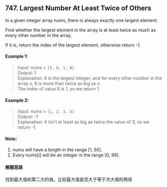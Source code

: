 ## 747. Largest Number At Least Twice of Others
In a given integer array nums, there is always exactly one largest element.

Find whether the largest element in the array is at least twice as much as every other number in the array.

If it is, return the index of the largest element, otherwise return -1.

#### Example 1:
> Input: nums = `[3, 6, 1, 0]`  
> Output: 1  
> Explanation: 6 is the largest integer, and for every other number in the array x,
  6 is more than twice as big as x.  
  The index of value 6 is 1, so we return 1.  


#### Example 2:
> Input: nums = `[1, 2, 3, 4]`  
> Output: -1  
> Explanation: 4 isn't at least as big as twice the value of 3, so we return -1.​  

#### Note:
1. nums will have a length in the range [1, 50].
2. Every nums[i] will be an integer in the range [0, 99].

#### 解题思路
找到最大值和第二大的值，比较最大值是否大于等于次大值的两倍